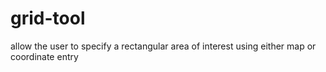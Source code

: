 # grid-tool
allow the user to specify a rectangular area of interest using either map or coordinate entry
